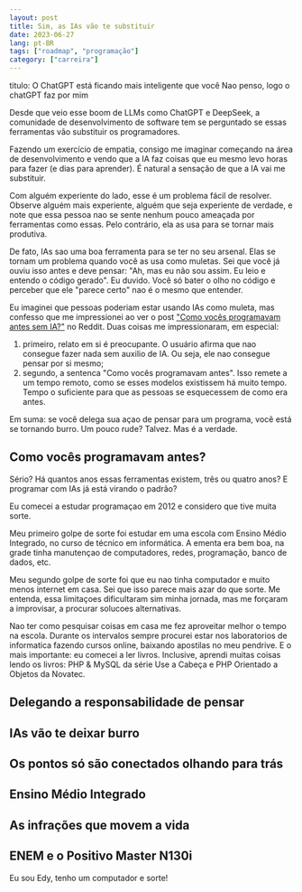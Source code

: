 ```yaml
---
layout: post
title: Sim, as IAs vão te substituir
date: 2023-06-27
lang: pt-BR
tags: ["roadmap", "programação"]
category: ["carreira"]
---
```


titulo: O ChatGPT está ficando mais inteligente que você
        Nao penso, logo o chatGPT faz por mim

Desde que veio esse boom de LLMs como ChatGPT e DeepSeek, a comunidade de desenvolvimento de software tem se perguntado se essas ferramentas vão substituir os programadores.

Fazendo um exercício de empatia, consigo me imaginar começando na área de desenvolvimento e vendo que a IA faz coisas que eu mesmo levo horas para fazer (e dias para aprender). É natural a sensação de que a IA vai me substituir.

Com alguém experiente do lado, esse é um problema fácil de resolver. Observe alguém mais experiente, alguém que seja experiente de verdade, e note que essa pessoa nao se sente nenhum pouco ameaçada por ferramentas como essas. Pelo contrário, ela as usa para se tornar mais produtiva.

De fato, IAs sao uma boa ferramenta para se ter no seu arsenal. Elas se tornam um problema quando você as usa como muletas. Sei que você já ouviu isso antes e deve pensar: "Ah, mas eu não sou assim. Eu leio e entendo o código gerado". Eu duvido. Você só bater o olho no código e perceber que ele "parece certo" nao é o mesmo que entender.

Eu imaginei que pessoas poderiam estar usando IAs como muleta, mas confesso que me impressionei ao ver o post ["Como vocês programavam antes sem IA?"][reddit] no Reddit. Duas coisas me impressionaram, em especial:

1. primeiro, relato em si é preocupante. O usuário afirma que nao consegue fazer nada sem auxilio de IA. Ou seja, ele nao consegue pensar por si mesmo;
2. segundo, a sentenca "Como vocês programavam antes". Isso remete a um tempo remoto, como se esses modelos existissem há muito tempo. Tempo o suficiente para que as pessoas se esquecessem de como era antes.

Em suma: se você delega sua açao de pensar para um programa, você está se tornando burro. Um pouco rude? Talvez. Mas é a verdade.

## Como vocês programavam antes?

Sério? Há quantos anos essas ferramentas existem, três ou quatro anos? E programar com IAs já está virando o padrão?

Eu comecei a estudar programaçao em 2012 e considero que tive muita sorte.

Meu primeiro golpe de sorte foi estudar em uma escola com Ensino Médio Integrado, no curso de técnico em informática. A ementa era bem boa, na grade tinha manutençao de computadores, redes, programação, banco de
dados, etc.

Meu segundo golpe de sorte foi que eu nao tinha computador e muito menos internet em casa. Sei que isso parece mais azar
do que sorte. Me entenda, essa limitaçoes dificultaram sim minha jornada, mas me forçaram a improvisar, a procurar
solucoes alternativas.

Nao ter como pesquisar coisas em casa me fez aproveitar melhor o tempo na escola. Durante os intervalos sempre procurei
estar nos laboratorios de informatica fazendo cursos online, baixando apostilas no meu pendrive. E o mais importante: eu
comecei a ler livros. Inclusive, aprendi muitas coisas lendo os livros: PHP & MySQL da série Use a Cabeça e PHP
Orientado a Objetos da Novatec.

## Delegando a responsabilidade de pensar

## IAs vão te deixar burro

## Os pontos só são conectados olhando para trás

## Ensino Médio Integrado

## As infrações que movem a vida

## ENEM e o Positivo Master N130i

Eu sou Edy, tenho um computador e sorte!

[reddit]: https://www.reddit.com/r/brdev/comments/1ixu14x/como_voc%C3%AAs_programavam_antes_da_ia/

